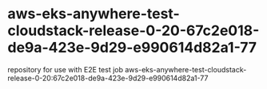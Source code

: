 # aws-eks-anywhere-test-cloudstack-release-0-20-67c2e018-de9a-423e-9d29-e990614d82a1-77
repository for use with E2E test job aws-eks-anywhere-test-cloudstack-release-0-20:67c2e018-de9a-423e-9d29-e990614d82a1-77
